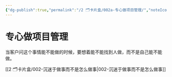 ```yaml
---
{"dg-publish":true,"permalink":"/2 🗂️卡片盒/002a-专心做项目管理/","noteIcon":"1","created":"2023-07-17T00:52:19","updated":"2024-10-02T09:05"}
---
```


# 专心做项目管理

当客户问这个事情能不能做的时候，要想着能不能找到人做，而不是自己能不能做。

[[2 🗂️卡片盒/002-沉迷于做事而不是怎么做事\|002-沉迷于做事而不是怎么做事]]